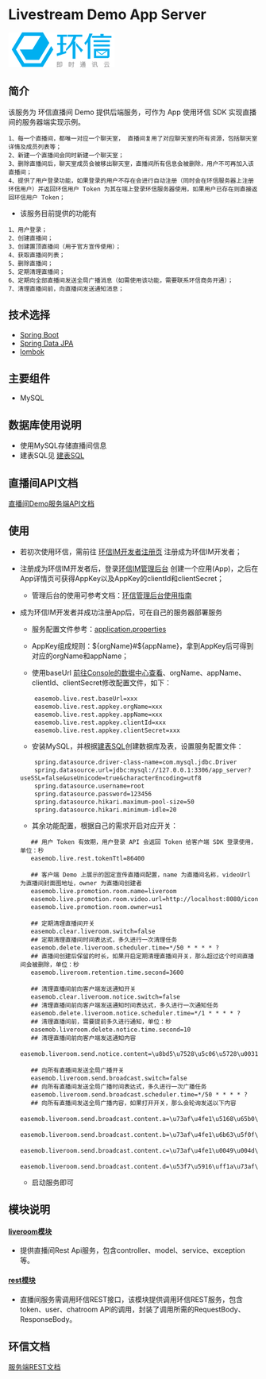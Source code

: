 # Livestream Demo App Server
![logo](./docs/img/214x70.png)


## 简介

该服务为 环信直播间 Demo 提供后端服务，可作为 App 使用环信 SDK 实现直播间的服务器端实现示例。

```
1、每一个直播间，都唯一对应一个聊天室， 直播间复用了对应聊天室的所有资源，包括聊天室详情及成员列表等；
2、新建一个直播间会同时新建一个聊天室；
3、删除直播间后，聊天室成员会被移出聊天室，直播间所有信息会被删除，用户不可再加入该直播间；
4、提供了用户登录功能，如果登录的用户不存在会进行自动注册（同时会在环信服务器上注册环信用户）并返回环信用户 Token 为其在端上登录环信服务器使用，如果用户已存在则直接返回环信用户 Token；
```

- 该服务目前提供的功能有

```
1、用户登录；
2、创建直播间；
3、创建置顶直播间（用于官方宣传使用）；
4、获取直播间列表；
5、删除直播间；
5、定期清理直播间；
6、定期向全部直播间发送全局广播消息（如需使用该功能，需要联系环信商务开通）；
7、清理直播间前，向直播间发送通知消息；
```

## 技术选择

* [Spring Boot](https://spring.io/projects/spring-boot)
* [Spring Data JPA](https://spring.io/projects/spring-data-jpa)
* [lombok](https://projectlombok.org/)


## 主要组件

* MySQL


## 数据库使用说明

* 使用MySQL存储直播间信息
* 建表SQL见 [建表SQL](./docs/create_tables.sql)


## 直播间API文档

[直播间Demo服务端API文档](./docs/直播间API文档.md)


## 使用

- 若初次使用环信，需前往 [环信IM开发者注册页](https://console.easemob.com/user/register) 注册成为环信IM开发者；

- 注册成为环信IM开发者后，登录[环信IM管理后台](https://console.easemob.com/user/login) 创建一个应用(App)，之后在App详情页可获得AppKey以及AppKey的clientId和clientSecret；

    - 管理后台的使用可参考文档：[环信管理后台使用指南](https://docs-im-beta.easemob.com/document/server-side/enable_and_configure_IM.html)

- 成为环信IM开发者并成功注册App后，可在自己的服务器部署服务

    - 服务配置文件参考：[application.properties](./live-room-service/src/main/resources/application.properties)
    
    - AppKey组成规则：${orgName}#${appName}，拿到AppKey后可得到对应的orgName和appName；
    
    - 使用baseUrl [前往Console的数据中心查看](https://docs-im-beta.easemob.com/document/server-side/enable_and_configure_IM.html#%E8%8E%B7%E5%8F%96%E7%8E%AF%E4%BF%A1%E5%8D%B3%E6%97%B6%E9%80%9A%E8%AE%AF-im-%E7%9A%84%E4%BF%A1%E6%81%AF)、orgName、appName、clientId、clientSecret修改配置文件，如下：
    ```
        easemob.live.rest.baseUrl=xxx
        easemob.live.rest.appkey.orgName=xxx
        easemob.live.rest.appkey.appName=xxx
        easemob.live.rest.appkey.clientId=xxx
        easemob.live.rest.appkey.clientSecret=xxx
    ```
    
    - 安装MySQL，并根据[建表SQL](./docs/create_tables.sql)创建数据库及表，设置服务配置文件：
    ```
        spring.datasource.driver-class-name=com.mysql.jdbc.Driver
        spring.datasource.url=jdbc:mysql://127.0.0.1:3306/app_server?useSSL=false&useUnicode=true&characterEncoding=utf8
        spring.datasource.username=root
        spring.datasource.password=123456
        spring.datasource.hikari.maximum-pool-size=50
        spring.datasource.hikari.minimum-idle=20
    ```
    - 其余功能配置，根据自己的需求开启对应开关：
    ```
       ## 用户 Token 有效期，用户登录 API 会返回 Token 给客户端 SDK 登录使用，单位：秒
       easemob.live.rest.tokenTtl=86400

       ## 客户端 Demo 上展示的固定宣传直播间配置，name 为直播间名称，videoUrl 为直播间封面图地址，owner 为直播间创建者
       easemob.live.promotion.room.name=liveroom
       easemob.live.promotion.room.video.url=http://localhost:8080/icon
       easemob.live.promotion.room.owner=us1

       ## 定期清理直播间开关
       easemob.clear.liveroom.switch=false
       ## 定期清理直播间时间表达式，多久进行一次清理任务
       easemob.delete.liveroom.scheduler.time=*/50 * * * * ?
       ## 直播间创建后保留的时长，如果开启定期清理直播间开关，那么超过这个时间直播间会被删除，单位：秒
       easemob.liveroom.retention.time.second=3600

       ## 清理直播间前向客户端发送通知开关
       easemob.clear.liveroom.notice.switch=false
       ## 清理直播间前向客户端发送通知时间表达式，多久进行一次通知任务
       easemob.delete.liveroom.notice.scheduler.time=*/1 * * * * ?
       ## 清理直播间前，需要提前多久进行通知，单位：秒
       easemob.liveroom.delete.notice.time.second=10
       ## 清理直播间前向客户端发送通知内容
       easemob.liveroom.send.notice.content=\u8bd5\u7528\u5c06\u5728\u0031\u5206\u949f\u540e\u7ed3\u675f

       ## 向所有直播间发送全局广播开关
       easemob.liveroom.send.broadcast.switch=false
       ## 向所有直播间发送全局广播时间表达式，多久进行一次广播任务
       easemob.liveroom.send.broadcast.scheduler.time=*/50 * * * * ?
       ## 向所有直播间发送全局广播内容，如果打开开关，那么会轮询发送以下内容
       easemob.liveroom.send.broadcast.content.a=\u73af\u4fe1\u5168\u65b0\u4f4e\u95e8\u69db\u5168\u5957\u0049\u004d\u0020\u0055\u0049\u004b\u0069\u0074\uff0c\u5f00\u7bb1\u5373\u7528\uff0c\u0031\u5929\u642d\u5efa\u4e0a\u7ebf
       easemob.liveroom.send.broadcast.content.b=\u73af\u4fe1\u6b63\u5f0f\u53d1\u5e03\u0049\u004d\u51fa\u6d77\u4e00\u7ad9\u5f0f\u89e3\u51b3\u65b9\u6848\uff0c\u89e3\u51b3\u65b9\u6848\u4f19\u4f34\u8986\u76d6\u0052\u0054\u0043\u3001\u5185\u5bb9\u5ba1\u6838\u3001\u91d1\u878d\u652f\u4ed8\u3001\u6295\u653e\u3001\u8bed\u8a00\u7ffb\u8bd1\u3001\u6e38\u620f\u53d1\u884c\u3001\u5e94\u7528\u5206\u53d1\u3001\u6570\u5b57\u4eba\u3001\u0041\u0049\u5927\u6a21\u578b\u7b49\u3002\u4e3a\u4f01\u4e1a\u63d0\u4f9b\u4ece\u4ea7\u54c1\u7814\u53d1\u3001\u672c\u5730\u5316\u8fd0\u8425\u3001\u7528\u6237\u670d\u52a1\u5230\u5546\u4e1a\u53d8\u73b0\u7684\u5168\u65b9\u4f4d\u652f\u6301\u3002
       easemob.liveroom.send.broadcast.content.c=\u73af\u4fe1\u0049\u004d\u0020\u0036\u002e\u0030\u4e0a\u7ebf\u5566\uff0c\u65b0\u5e73\u53f0\u0049\u004d\u0020\u0036\u002e\u0030\u7248\u672c\u5448\u73b0\u51fa\u5168\u5e73\u53f0\u3001\u573a\u666f\u5316\u3001\u667a\u80fd\u5316\u3001\u5168\u7403\u5316\u3001\u66f4\u6613\u7528\u3001\u66f4\u5f3a\u5927\u3001\u66f4\u5b89\u5168\u7b49\u0037\u5927\u7279\u6027\u3002
       easemob.liveroom.send.broadcast.content.d=\u53f7\u5916\uff1a\u73af\u4fe1\u884c\u4e1a\u9996\u5bb6\u901a\u8fc7\u0047\u0044\u0050\u0052\u5b89\u5168\u5408\u89c4\u6807\u51c6
    ```
    
    - 启动服务即可

## 模块说明

#### [liveroom模块](./live-room-service/src/main/java/com/easemob/live/server/liveroom)

- 提供直播间Rest Api服务，包含controller、model、service、exception等。

#### [rest模块](./live-room-service/src/main/java/com/easemob/live/server/rest)

- 直播间服务需调用环信REST接口，该模块提供调用环信REST服务，包含token、user、chatroom API的调用，封装了调用所需的RequestBody、ResponseBody。

## 环信文档

[服务端REST文档](https://docs-im-beta.easemob.com/document/server-side/overview.html)
